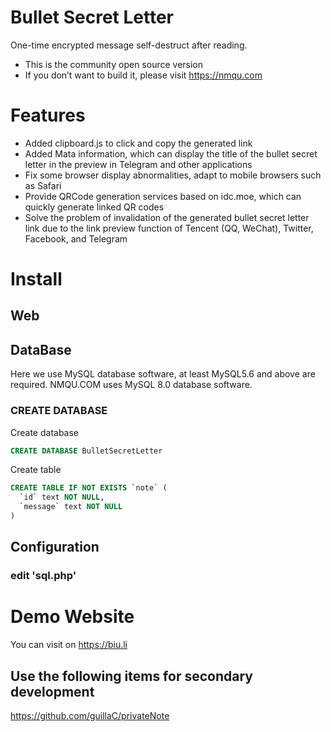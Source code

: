 # Bullet Secret Letter
One-time encrypted message self-destruct after reading.

* This is the community open source version
* If you don’t want to build it, please visit https://nmqu.com

# Features
* Added clipboard.js to click and copy the generated link
* Added Mata information, which can display the title of the bullet secret letter in the preview in Telegram and other applications
* Fix some browser display abnormalities, adapt to mobile browsers such as Safari
* Provide QRCode generation services based on idc.moe, which can quickly generate linked QR codes
* Solve the problem of invalidation of the generated bullet secret letter link due to the link preview function of Tencent (QQ, WeChat), Twitter, Facebook, and Telegram

# Install
## Web

## DataBase
Here we use MySQL database software, at least MySQL5.6 and above are required. NMQU.COM uses MySQL 8.0 database software.

### CREATE DATABASE

Create database

```SQL
CREATE DATABASE BulletSecretLetter
```
Create table
```SQL
CREATE TABLE IF NOT EXISTS `note` (
  `id` text NOT NULL,
  `message` text NOT NULL
) 
```

## Configuration
### edit 'sql.php'

# Demo Website
You can visit on https://biu.li

## Use the following items for secondary development
https://github.com/guillaC/privateNote
